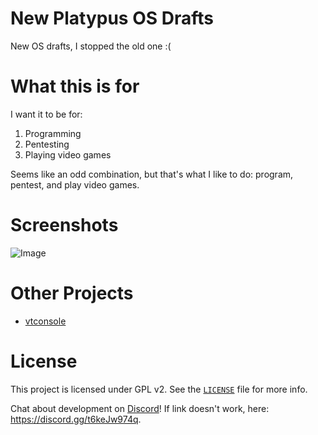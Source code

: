 # New Platypus OS Drafts
New OS drafts, I stopped the old one :(

# What this is for
I want it to be for:
1. Programming
2. Pentesting
3. Playing video games

Seems like an odd combination, but that's what I like to do: program, pentest, and play video games.

# Screenshots
![Image](https://github.com/kushagra765/new-platypus-os-drafts/blob/0.08/screenshots/Screenshot-0.08-dev.png)

# Other Projects
- [vtconsole](https://github.com/sleepy-monax/vtconsole)

# License
This project is licensed under GPL v2. See the [`LICENSE`](https://github.com/Platypus-Tech/new-platypus-os-drafts/blob/0.06/LICENSE) file for more info.

Chat about development on [Discord](https://discord.gg/t6keJw974q)! If link doesn't work, here: https://discord.gg/t6keJw974q.
